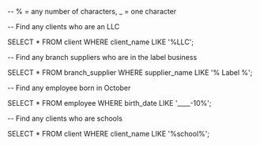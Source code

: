 -- % = any number of characters, _ = one character

-- Find any clients who are an LLC

  SELECT *
  FROM client
  WHERE client_name LIKE '%LLC';

-- Find any branch suppliers who are in the label business

  SELECT *
  FROM branch_supplier
  WHERE supplier_name LIKE '% Label %';

-- Find any employee born in October

  SELECT *
  FROM employee
  WHERE birth_date LIKE '____-10%';

-- Find any clients who are schools

  SELECT *
  FROM client
  WHERE client_name LIKE '%school%';